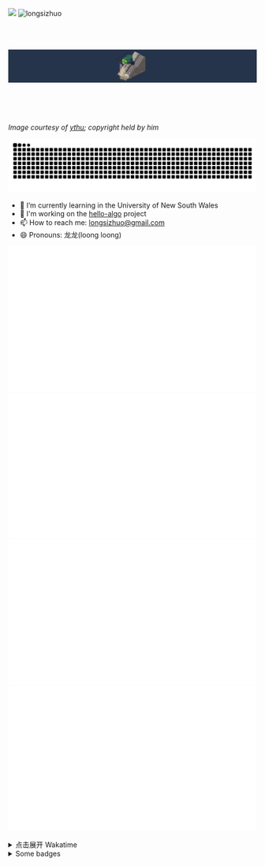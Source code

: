 <div aligin = "center">
<img src ="https://readme-typing-svg.demolab.com?font=Borel&size=40&duration=1000&repeat=false&pause=500&color=F7AD3F&center=true&vCenter=true&width=500&height=100&lines=Hi+there;I'm+Sizhuo+Long;Welcome+to+my+GitHub;You're the:">
</img>
<img src="https://count.getloli.com/get/@longsizhuo?theme=rule34" alt="longsizhuo" width="300"/>
</div>

<!--

[![Typing SVG](https://readme-typing-svg.demolab.com?font=Borel&size=40&duration=1000&pause=500&color=F7AD3F&center=true&vCenter=true&width=500&height=100&lines=Hi+there;I'm+Sizhuo+Long;Welcome+to+my+GitHub)](https://git.io/typing-svg)


![longsizhuo](https://count.getloli.com/get/@longsizhuo?theme=asoul)

<div align="center">

[<img src="assets/smoking0man3_with_background.gif">](https://twitter.com/1015yzhu)

</div>
-->

<div style="width: 100%; height: 200px; overflow: hidden; display: flex; justify-content: center; align-items: center;">
  
  [<img src="assets/smoking0man3_with_background.gif" style="width: auto; height: auto;">](https://twitter.com/1015yzhu)
</div>
  
*Image courtesy of [ythu](https://twitter.com/1015yzhu); copyright held by him*

</div>
<picture>
  <source media="(prefers-color-scheme: dark)" srcset="https://raw.githubusercontent.com/longsizhuo/longsizhuo/output/github-contribution-grid-snake-dark.svg">
  <source media="(prefers-color-scheme: light)" srcset="https://raw.githubusercontent.com/longsizhuo/longsizhuo/output/github-contribution-grid-snake.svg">
  <img alt="github contribution grid snake animation" src="https://raw.githubusercontent.com/longsizhuo/longsizhuo/output/github-contribution-grid-snake.svg">
</picture>

- 🌱 I’m currently learning in the University of New South Wales
- 🔭 I'm working on the [hello-algo](https://www.hello-algo.com/) project
- 📫 How to reach me: longsizhuo@gmail.com
- 😄 Pronouns: 龙龙(loong loong)

![](https://raw.githubusercontent.com/longsizhuo/github-stats/master/generated/overview.svg#gh-dark-mode-only)
![](https://raw.githubusercontent.com/longsizhuo/github-stats/master/generated/overview.svg#gh-light-mode-only)
![](https://raw.githubusercontent.com/longsizhuo/github-stats/master/generated/languages.svg#gh-dark-mode-only)
![](https://raw.githubusercontent.com/longsizhuo/github-stats/master/generated/languages.svg#gh-light-mode-only)

<details>
<summary>点击展开 Wakatime</summary>
  
<!--START_SECTION:waka-->
![Code Time](http://img.shields.io/badge/Code%20Time-71%20hrs%2044%20mins-blue)

![Profile Views](http://img.shields.io/badge/Profile%20Views-18-blue)

![Lines of code](https://img.shields.io/badge/From%20Hello%20World%20I%27ve%20Written-4.9%20million%20lines%20of%20code-blue)

**🐱 My GitHub Data** 

> 📦 2.4 MB Used in GitHub's Storage 
 > 
> 🏆 465 Contributions in the Year 2023
 > 
> 💼 Opted to Hire
 > 
> 📜 20 Public Repositories 
 > 
> 🔑 10 Private Repositories 
 > 
**I'm a Night 🦉** 

```text
🌞 Morning                4 commits           ⬜⬜⬜⬜⬜⬜⬜⬜⬜⬜⬜⬜⬜⬜⬜⬜⬜⬜⬜⬜⬜⬜⬜⬜⬜   01.06 % 
🌆 Daytime                62 commits          ⬛⬛⬛⬛⬜⬜⬜⬜⬜⬜⬜⬜⬜⬜⬜⬜⬜⬜⬜⬜⬜⬜⬜⬜⬜   16.45 % 
🌃 Evening                125 commits         ⬛⬛⬛⬛⬛⬛⬛⬛⬜⬜⬜⬜⬜⬜⬜⬜⬜⬜⬜⬜⬜⬜⬜⬜⬜   33.16 % 
🌙 Night                  186 commits         ⬛⬛⬛⬛⬛⬛⬛⬛⬛⬛⬛⬛⬜⬜⬜⬜⬜⬜⬜⬜⬜⬜⬜⬜⬜   49.34 % 
```
📅 **I'm Most Productive on Wednesday** 

```text
Monday                   68 commits          ⬛⬛⬛⬛⬛⬜⬜⬜⬜⬜⬜⬜⬜⬜⬜⬜⬜⬜⬜⬜⬜⬜⬜⬜⬜   18.04 % 
Tuesday                  52 commits          ⬛⬛⬛⬜⬜⬜⬜⬜⬜⬜⬜⬜⬜⬜⬜⬜⬜⬜⬜⬜⬜⬜⬜⬜⬜   13.79 % 
Wednesday                93 commits          ⬛⬛⬛⬛⬛⬛⬜⬜⬜⬜⬜⬜⬜⬜⬜⬜⬜⬜⬜⬜⬜⬜⬜⬜⬜   24.67 % 
Thursday                 51 commits          ⬛⬛⬛⬜⬜⬜⬜⬜⬜⬜⬜⬜⬜⬜⬜⬜⬜⬜⬜⬜⬜⬜⬜⬜⬜   13.53 % 
Friday                   53 commits          ⬛⬛⬛⬛⬜⬜⬜⬜⬜⬜⬜⬜⬜⬜⬜⬜⬜⬜⬜⬜⬜⬜⬜⬜⬜   14.06 % 
Saturday                 21 commits          ⬛⬜⬜⬜⬜⬜⬜⬜⬜⬜⬜⬜⬜⬜⬜⬜⬜⬜⬜⬜⬜⬜⬜⬜⬜   05.57 % 
Sunday                   39 commits          ⬛⬛⬛⬜⬜⬜⬜⬜⬜⬜⬜⬜⬜⬜⬜⬜⬜⬜⬜⬜⬜⬜⬜⬜⬜   10.34 % 
```


📊 **This Week I Spent My Time On** 

```text
🕑︎ Time Zone: Australia/Sydney

💬 Programming Languages: 
Go                       14 hrs 23 mins      ⬛⬛⬛⬛⬛⬛⬛⬛⬛⬛⬛⬛⬛⬛⬛⬛⬛⬛⬛⬜⬜⬜⬜⬜⬜   77.71 % 
Thrift                   1 hr 38 mins        ⬛⬛⬜⬜⬜⬜⬜⬜⬜⬜⬜⬜⬜⬜⬜⬜⬜⬜⬜⬜⬜⬜⬜⬜⬜   08.83 % 
Python                   1 hr 9 mins         ⬛⬛⬜⬜⬜⬜⬜⬜⬜⬜⬜⬜⬜⬜⬜⬜⬜⬜⬜⬜⬜⬜⬜⬜⬜   06.30 % 
YAML                     34 mins             ⬛⬜⬜⬜⬜⬜⬜⬜⬜⬜⬜⬜⬜⬜⬜⬜⬜⬜⬜⬜⬜⬜⬜⬜⬜   03.06 % 
Makefile                 18 mins             ⬜⬜⬜⬜⬜⬜⬜⬜⬜⬜⬜⬜⬜⬜⬜⬜⬜⬜⬜⬜⬜⬜⬜⬜⬜   01.70 % 

🔥 Editors: 
GoLand                   17 hrs 18 mins      ⬛⬛⬛⬛⬛⬛⬛⬛⬛⬛⬛⬛⬛⬛⬛⬛⬛⬛⬛⬛⬛⬛⬛⬜⬜   93.49 % 
PyCharm                  1 hr 12 mins        ⬛⬛⬜⬜⬜⬜⬜⬜⬜⬜⬜⬜⬜⬜⬜⬜⬜⬜⬜⬜⬜⬜⬜⬜⬜   06.51 % 

🐱‍💻 Projects: 
Douyin_Simple_Demo       11 hrs 51 mins      ⬛⬛⬛⬛⬛⬛⬛⬛⬛⬛⬛⬛⬛⬛⬛⬛⬜⬜⬜⬜⬜⬜⬜⬜⬜   64.01 % 
Simple-Douyin            2 hrs 27 mins       ⬛⬛⬛⬜⬜⬜⬜⬜⬜⬜⬜⬜⬜⬜⬜⬜⬜⬜⬜⬜⬜⬜⬜⬜⬜   13.24 % 
Web_RPC_ORM_practice     1 hr 9 mins         ⬛⬛⬜⬜⬜⬜⬜⬜⬜⬜⬜⬜⬜⬜⬜⬜⬜⬜⬜⬜⬜⬜⬜⬜⬜   06.27 % 
kitex-examples           55 mins             ⬛⬜⬜⬜⬜⬜⬜⬜⬜⬜⬜⬜⬜⬜⬜⬜⬜⬜⬜⬜⬜⬜⬜⬜⬜   04.95 % 
三件套练习                    49 mins             ⬛⬜⬜⬜⬜⬜⬜⬜⬜⬜⬜⬜⬜⬜⬜⬜⬜⬜⬜⬜⬜⬜⬜⬜⬜   04.48 % 

💻 Operating System: 
Mac                      14 hrs 54 mins      ⬛⬛⬛⬛⬛⬛⬛⬛⬛⬛⬛⬛⬛⬛⬛⬛⬛⬛⬛⬛⬜⬜⬜⬜⬜   80.46 % 
Windows                  3 hrs 37 mins       ⬛⬛⬛⬛⬛⬜⬜⬜⬜⬜⬜⬜⬜⬜⬜⬜⬜⬜⬜⬜⬜⬜⬜⬜⬜   19.54 % 
```

**I Mostly Code in Go** 

```text
Go                       9 repos             ⬛⬛⬛⬛⬛⬛⬛⬛⬜⬜⬜⬜⬜⬜⬜⬜⬜⬜⬜⬜⬜⬜⬜⬜⬜   31.03 % 
Python                   5 repos             ⬛⬛⬛⬛⬜⬜⬜⬜⬜⬜⬜⬜⬜⬜⬜⬜⬜⬜⬜⬜⬜⬜⬜⬜⬜   17.24 % 
Jupyter Notebook         4 repos             ⬛⬛⬛⬜⬜⬜⬜⬜⬜⬜⬜⬜⬜⬜⬜⬜⬜⬜⬜⬜⬜⬜⬜⬜⬜   13.79 % 
JavaScript               4 repos             ⬛⬛⬛⬜⬜⬜⬜⬜⬜⬜⬜⬜⬜⬜⬜⬜⬜⬜⬜⬜⬜⬜⬜⬜⬜   13.79 % 
Shell                    1 repo              ⬛⬜⬜⬜⬜⬜⬜⬜⬜⬜⬜⬜⬜⬜⬜⬜⬜⬜⬜⬜⬜⬜⬜⬜⬜   03.45 % 
```



**Timeline**

![Lines of Code chart](https://raw.githubusercontent.com/longsizhuo/longsizhuo/main/assets/bar_graph.png)


<!--END_SECTION:waka-->

</details>

<details>
<summary>Some badges</summary>
  
##### OS
[![](https://img.shields.io/badge/macos%20-33aadd?style=flat-square&logo=apple&logoColor=ffffff)](https://www.archlinux.org/)
[![](https://img.shields.io/badge/windows%20-010203?style=flat-square&logo=windows&logoColor=ffffff)](https://www.archlinux.org/)

##### Programming language
[![](https://img.shields.io/badge/-Go-blue.svg?style=flat-square&logo=go&logoColor=ffffff)](https://reactjs.org/)
[![](https://img.shields.io/badge/-Python-green.svg?style=flat-square&logo=python&logoColor=ffffff)](https://reactjs.org/)
[![](https://img.shields.io/badge/-Jupyter-orange.svg?style=flat-square&logo=jupyter&logoColor=ffffff)](https://reactjs.org/)
[![](https://img.shields.io/badge/-Solidity-purple.svg?style=flat-square&logo=solidity&logoColor=ffffff)](https://reactjs.org/)
[![](https://img.shields.io/badge/-Cpp-indigo.svg?style=flat-square&logo=c&logoColor=ffffff)](https://reactjs.org/)

</details>

<!--

[![Anurag's GitHub stats](https://github-readme-stats-pi-six-25.vercel.app/api?username=longsizhuo&theme=moltack)](https://github.com/anuraghazra/github-readme-stats)

[![Top Langs](https://github-readme-stats-pi-six-25.vercel.app/api/top-langs/?username=longsizhuo&count_private=true&layout=donut-vertical&exclude_repo=longsizhuo.github.io,blogs&theme=moltack)](https://github.com/anuraghazra/github-readme-stats)
-->
